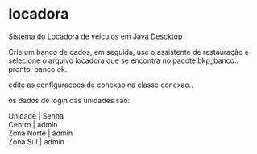 # locadora
Sistema do Locadora de veiculos em Java Descktop


Crie um banco de dados, em seguida, use o assistente de restauração e selecione o arquivo locadora que se encontra no pacote bkp_banco.. pronto, banco ok.

edite as configuracoes de conexao na classe conexao..

os dados de login das unidades são:

Unidade        |     Senha <br>
Centro         |     admin <br>
Zona Norte     |     admin <br>
Zona Sul       |     admin
